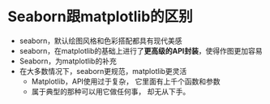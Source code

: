 # Seaborn跟matplotlib的区别
- seaborn，默认绘图风格和色彩搭配都具有现代美感
- seaborn，在matplotlib的基础上进行了**更高级的API封装**，使得作图更加容易
- Seaborn，为matplotlib的补充
- 在大多数情况下，seaborn更规范，matplotlib更灵活
	- Matplotlib，API使用过于复杂， 它里面有上千个函数和参数
	- 属于典型的那种可以用它做任何事， 却无从下手。

